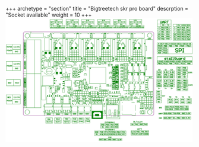 +++
archetype = "section"
title = "Bigtreetech skr pro board"
descrption = "Socket available"
weight = 10
+++
![step1](board.png?width=300px)

